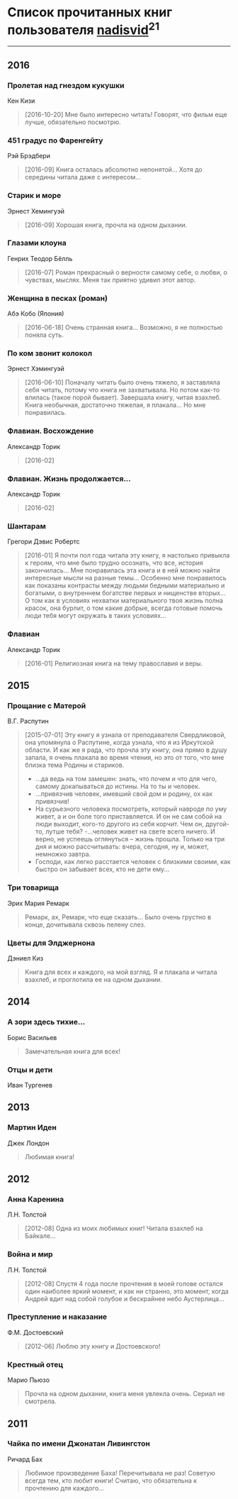 # Список прочитанных книг пользователя [nadisvid](https://www.facebook.com/app_scoped_user_id/1138852626183846/)<sup>21</sup>
---

## 2016

### Пролетая над гнездом кукушки
Кен Кизи
> [2016-10-20] Мне было интересно читать! Говорят, что фильм еще лучше, обязательно посмотрю.


### 451 градус по Фаренгейту
Рэй Брэдбери
> [2016-09] Книга осталась абсолютно непонятой... Хотя до середины читала даже с интересом...


### Старик и море
Эрнест Хемингуэй
> [2016-09] Хорошая книга, прочла на одном дыхании.


### Глазами клоуна
Генрих Теодор Бёлль
> [2016-07] Роман прекрасный о верности самому себе, о любви, о чувствах, мыслях. Меня так приятно удивил этот автор.


### Женщина в песках (роман)
Абэ Кобо (Япония)
> [2016-06-18] Очень странная книга... Возможно, я не полностью поняла суть.


### По ком звонит колокол
Эрнест Хэмингуэй
> [2016-06-10] Поначалу читать было очень тяжело, я заставляла себя читать, потому что книга не захватывала. Но потом как-то влилась (такое порой бывает). Завершала книгу, читая взахлеб. Книга необычная, достаточно тяжелая, я плакала... Но мне понравилась.


### Флавиан. Восхождение
Александр Торик
> [2016-02] 


### Флавиан. Жизнь продолжается...
Александр Торик
> [2016-02] 


### Шантарам
Грегори Дэвис Робертс
> [2016-01] Я почти пол года читала эту книгу, я настолько привыкла к героям, что мне было трудно осознать, что все, история закончилась... Мне понравилась эта книга и в ней можно найти интересные мысли на разные темы... Особенно мне понравилось как показаны контрасты между людьми бедными материально и богатыми, о внутреннем богатстве первых и нищенстве вторых... О том как в условиях нехватки материального твоя жизнь полна красок, она бурлит, о том какие добрые, всегда готовые помочь люди тебя могут окружать в таких условиях...


### Флавиан
Александр Торик
> [2016-01] Религиозная книга на тему православия и веры.



## 2015

### Прощание с Матерой
В.Г. Распутин
> [2015-07-01] Эту книгу я узнала от преподавателя Свердликовой, она упомянула о Распутине, когда узнала, что я из Иркутской области. И как же я рада, что прочла эту книгу, она прямо в душу запала, я очень плакала во время чтения, но это от того, что мне близка тема Родины и стариков.
> - ...да ведь на том замешен: знать, что почем и что для чего, самому докапываться до истины. На то ты и человек.
> - ...привязчив человек, имевший свой дом и родину, ох как привязчив!
> - На сурьезного человека посмотреть, который навроде по уму живет, а и он боле того приставляется. И он не сам собой на люди выходит, кого-то другого из себя корчит. Чем он, другой-то, лутше тебя?
> -...человек живет на свете всего ничего. И верно, не успеешь оглянуться – жизнь прошла. Только на три дня и можно рассчитывать: вчера, сегодня, ну и, может, немножко завтра.
> - Господи, как легко расстается человек с близкими своими, как быстро он забывает всех, кто не дети ему...


### Три товарища
Эрих Мария Ремарк
> Ремарк, ах, Ремарк, что еще сказать... Было очень грустно в конце, дочитывала сквозь пелену слез.


### Цветы для Элджернона
Дэниел Киз
> Книга для всех и каждого, на мой взгляд. Я и плакала и читала взахлеб, и проглотила ее на одном дыхании.



## 2014

### А зори здесь тихие…
Борис Васильев
> Замечательная книга для всех!


### Отцы и дети
Иван Тургенев



## 2013

### Мартин Иден
Джек Лондон
> Любимая книга!



## 2012

### Анна Каренина
Л.Н. Толстой
> [2012-08] Одна из моих любимых книг! Читала взахлеб на Байкале...


### Война и мир
Л.Н. Толстой
> [2012-08] Спустя 4 года после прочтения в моей голове остался один наиболее яркий момент, и как ни странно, это момент, когда Андрей вдит над собой голубое и бескрайнее небо Аустерлица...


### Преступление и наказание
Ф.М. Достоевский
> [2012-06] Люблю эту книгу и Достоевского!


### Крестный отец
Марио Пьюзо
> Прочла на одном дыхании, книга меня увлекла очень. Сериал не смотрела.



## 2011

### Чайка по имени Джонатан Ливингстон
Ричард Бах
> Любимое произведение Баха! Перечитывала не раз! Советую всегда тем, кто любит книги! Считаю, что обязательна к прочтению для каждого...



